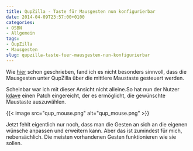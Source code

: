 ```yaml
---
title: QupZilla - Taste für Mausgesten nun konfigurierbar
date: 2014-04-09T23:57:00+0100
categories:
- OSBN
- Allgemein
tags:
- QupZilla
- Mausgesten
slug: qupzilla-taste-fuer-mausgesten-nun-konfigurierbar
---
```

Wie [hier](/qupzilla-noch-eine-alternative-zu-opera-12-16/ "QupZilla Alternative zu Opera") schon geschrieben, fand ich es nicht besonders sinnvoll, dass die Mausgesten unter QupZilla über die mittlere Maustaste gesteuert werden.

Scheinbar war ich mit dieser Ansicht nicht alleine.So hat nun der Nutzer [kdave](https://github.com/kdave "kdave github") einen Patch eingereicht, der es ermöglicht, die gewünschte Maustaste auszuwählen.

{{< image src="qup_mouse.png" alt="qup_mouse.png" >}}

Jetzt fehlt eigentlich nur noch, dass man die Gesten an sich an die eigenen wünsche anpassen und erweitern kann. Aber das ist zumindest für mich, nebensächlich. Die meisten vorhandenen Gesten funktionieren wie sie sollen.

